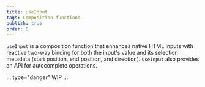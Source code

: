 ```yaml
---
title: useInput
tags: Composition functions
publish: true
order: 0
---
```


`useInput` is a composition function that enhances native HTML inputs with reactive two-way binding for both the input's value and its selection metadata (start position, end position, and direction). `useInput` also provides an API for autocomplete operations.


::: type="danger"
WIP
:::
